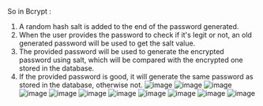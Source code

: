 So in Bcrypt :
1. A random hash salt is added to the end of the password generated.
2. When the user provides the password to check if it's legit or not, an old generated password will be used to get the salt value.
3. The provided password will be used to generate the encrypted password using salt, which will be compared with the encrypted one stored in the database.
4. If the provided password is good, it will generate the same password as stored in the database, otherwise not.
![image](https://github.com/user-attachments/assets/61eec928-32f1-42de-8eb0-5dcd2806c2de)
![image](https://github.com/user-attachments/assets/b90b0045-5ff6-4bf3-b318-dc33b89988f7)
![image](https://github.com/user-attachments/assets/1aa308e1-f7b8-4f33-a5e8-655bd8186288)
![image](https://github.com/user-attachments/assets/298d486b-0ec0-4bc0-a9ba-dc5943de0076)
![image](https://github.com/user-attachments/assets/b0309244-7d71-49fe-9f11-724e27df82ca)
![image](https://github.com/user-attachments/assets/a30cbce0-986a-4ded-bb52-9dbebc0991f6)
![image](https://github.com/user-attachments/assets/566299b9-ffc4-46c1-b682-b52993d9633c)
![image](https://github.com/user-attachments/assets/3044eb1e-0d37-446a-9ecb-ea440e7c1911)
![image](https://github.com/user-attachments/assets/3b4a1a6c-b9b5-42f2-b089-30b3f4a428cc)
![image](https://github.com/user-attachments/assets/26f69a04-aacb-494c-988c-87b247204a86)
![image](https://github.com/user-attachments/assets/cd588ee9-21cd-4363-bb99-efee862daf78)


